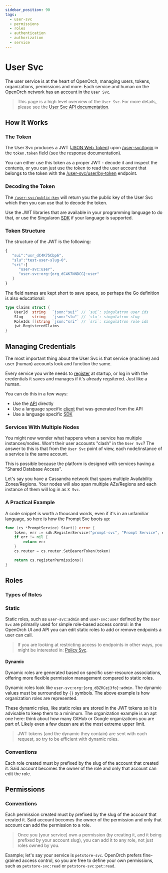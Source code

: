 ```yaml
---
sidebar_position: 90
tags:
  - user-svc
  - permissions
  - roles
  - authentication
  - authorization
  - service
---
```


# User Svc

The user service is at the heart of OpenOrch, managing users, tokens, organizations, permissions and more. Each service and human on the OpenOrch network has an account in the `User Svc`.

> This page is a high level overview of the `User Svc`. For more details, please see the [User Svc API documentation](/docs/openorch/login).

## How It Works

### The Token

The User Svc produces a JWT ([JSON Web Token](https://en.wikipedia.org/wiki/JSON_Web_Token)) upon [/user-svc/login](/docs/openorch/login) in the `token.token` field (see the response documentation).

You can either use this token as a proper JWT - decode it and inspect the contents, or you can just use the token to read the user account that belongs to the token with the [/user-svc/user/by-token](/docs/openorch/read-user-by-token) endpoint.

### Decoding the Token

The [`/user-svc/public-key`](/docs/openorch/get-public-key) will return you the public key of the User Svc which then you can use that to decode the token.

Use the JWT libraries that are available in your programming language to do that, or use the Singularon [SDK](https://github.com/singulatron/singulatron/tree/main/sdk) if your language is supported.

### Token Structure

The structure of the JWT is the following:

```js
{
   "sui":"usr_dC4K75Cbp6",
   "slu":"test-user-slug-0",
   "sri":[
      "user-svc:user",
      "user-svc:org:{org_dC4K7NNDCG}:user"
   ]
}
```

The field names are kept short to save space, so perhaps the Go definition is also educational:

```go
type Claims struct {
	UserId  string   `json:"sui"` // `sui`: singulatron user ids
	Slug    string   `json:"slu"` // `slu`: singulatron slug
	RoleIds []string `json:"sri"` // `sri`: singulatron role ids
	jwt.RegisteredClaims
}
```

## Managing Credentials

The most important thing about the User Svc is that service (machine) and user (human) accounts look and function the same.

Every service you write needs to [register](/docs/openorch/register) at startup, or log in with the credentials it saves and manages if it's already regsitered. Just like a human.

You can do this in a few ways:

- Use the [API](/docs/openorch/register) directly
- Use a language specific [client](https://github.com/singulatron/singulatron/tree/main/clients) that was generated from the API
- Use a language specific [SDK](https://github.com/singulatron/singulatron/tree/main/localtron/sdk)

### Services With Multiple Nodes

You might now wonder what happens when a service has multiple instances/nodes. Won't their user accounts "clash" in the `User Svc`? The answer to this is that from the `User Svc` point of view, each node/instance of a service is the same account.

This is possible because the platform is designed with services having a "Shared Database Access".

Let's say you have a Cassandra network that spans multiple Availability Zones/Regions. Your nodes will also span multiple AZs/Regions and each instance of them will log in as `X Svc`.

### A Practical Example

A code snippet is worth a thousand words, even if it's in an unfamiliar language, so here is how the Prompt Svc boots up:

```go
func (cs *PromptService) Start() error {
	token, err := sdk.RegisterService("prompt-svc", "Prompt Service", cs.router, cs.credentialStore)
	if err != nil {
		return err
	}
	cs.router = cs.router.SetBearerToken(token)

	return cs.registerPermissions()
}
```

## Roles

### Types of Roles

### Static

Static roles, such as `user-svc:admin` and `user-svc:user` defined by the `User Svc` are primarily used for simple role-based access control: in the OpenOrch UI and API you can edit static roles to add or remove endpoints a user can call.

> If you are looking at restricting access to endpoints in other ways, you might be interested in: [Policy Svc](/docs/services/policy-svc).

#### Dynamic

Dynamic roles are generated based on specific user-resource associations, offering more flexible permission management compared to static roles.

Dynamic roles look like `user-svc:org:{org_dBZRCej3fo}:admin`. The dynamic values must be surrounded by `{}` symbols. The above example is how organization roles are represented.

These dynamic roles, like static roles are stored in the JWT tokens so it is advisable to keep them to a minimum. The organization example is an apt one here: think about how many GitHub or Google organizations you are part of. Likely even a few dozen are at the most extreme upper limit.

> JWT tokens (and the dynamic they contain) are sent with each request, so try to be efficient with dynamic roles.

### Conventions

Each role created must by prefixed by the slug of the account that created it. Said account becomes the owner of the role and only that account can edit the role.

## Permissions

### Conventions

Each permission created must by prefixed by the slug of the account that created it. Said account becomes the owner of the permission and only that account can add the permission to a role.

> Once you (your service) own a permission (by creating it, and it being prefixed by your account slug), you can add it to any role, not just roles owned by you.

Example; let's say your service is `petstore-svc`. OpenOrch prefers fine-grained access control, so you are free to define your own permissions, such as `petstore-svc:read` or `petstore-svc:pet:read`.
